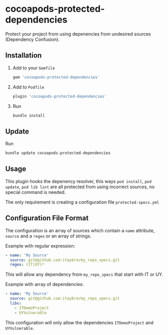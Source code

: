 # cocoapods-protected-dependencies

Protect your project from using depenencies from undesired sources (Dependency Confusion).

## Installation

1. Add to your `Gemfile`

    ``` bash
    gem 'cocoapods-protected-dependencies'
    ```

2. Add to `Podfile`

    ``` bash
    plugin 'cocoapods-protected-dependencies'
    ```

3. Run 
    ``` bash
    bundle install
    ```

## Update

Run
``` bash
bundle update cocoapods-protected-dependencies
```

## Usage

This plugin hooks the depenency resolver, this ways `pod install`, `pod update`, `pod lib lint` are all protected from using incorrect sources, no special command is needed.

The only requirement is creating a configuration file `protected-specs.yml`

## Configuration File Format

The configuration is an array of sources which contain a `name` attribute, `source` and a `regex` or an array of strings.

Example with regular expression:
``` yml
- name: 'My Source'
  source: git@github.com:itaybre/my_repo_specs.git
  regex: (IT|UY)*
```
This will allow any dependency from `my_repo_specs` that start with IT or UY.

Example with array of dependencies:
``` yml
- name: 'My Source'
  source: git@github.com:itaybre/my_repo_specs.git
  libs: 
    - ITDemoProject
    - UYVulnerable
```
This configuration will only allow the dependencies `ITDemoProject` and `UYVulnerable`.